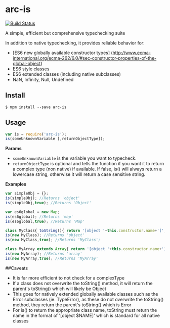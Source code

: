# arc-is 

[![Build Status](https://travis-ci.org/anyuzer/arc-is.svg?branch=master)](https://travis-ci.org/anyuzer/arc-is)

A simple, efficient but comprehensive typechecking suite

In addition to native typechecking, it provides reliable behavior for:  
* [ES6 new globally available constructor types] (http://www.ecma-international.org/ecma-262/6.0/#sec-constructor-properties-of-the-global-object)  
* ES6 style classes  
* ES6 extended classes (including native subclasses)  
* NaN, Infinity, Null, Undefined  

## Install

```
$ npm install --save arc-is
```

## Usage
```js
var is = require('arc-is');
is(someUnknownVariable [,returnObjectType]); 
```

**Params**

* `someUnknownVariable` is the variable you want to typecheck.
* `returnObjectType` is optional and tells the function if you want it to return a complex type (non native) if available. If false, is() will always return a lowercase string, otherwise it will return a case sensitive string.


**Examples**
```js
var simpleObj = {};
is(simpleObj); //Returns 'object'
is(simpleObj,true); //Returns 'Object'

var es6global = new Map;
is(es6global); //Returns 'map'
is(es6global,true); //Returns 'Map'

class MyClass{ toString(){ return '[object '+this.constructor.name+']'; } }
is(new MyClass); //Returns 'object'
is(new MyClass,true); //Returns 'MyClass';

class MyArray extends Array{ return '[object '+this.constructor.name+']'; } }
is(new MyArray); //Returns 'array'
is(new MyArray,true); //Returns 'MyArray'
```

##Caveats
* It is far more efficient to not check for a complexType
* If a class does not overwrite the toString() method, it will return the parent's toString() which will likely be Object
* This goes for natively extended globally available classes such as the Error subclasses (ie. TypeError), as these do not overwrite the toString() method, they return the parent's toString() which is Error
* For is() to return the appropriate class name, toString must return the name in the format of '[object $NAME]' which is standard for all native classes
